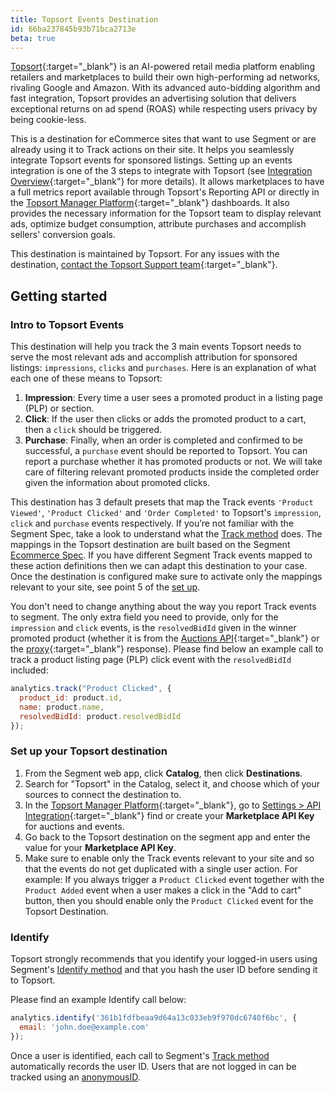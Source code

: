 ```yaml
---
title: Topsort Events Destination
id: 66ba237845b93b71bca2713e
beta: true
---
```


[Topsort](https://www.topsort.com){:target="_blank"} is an AI-powered retail media platform enabling retailers and marketplaces to build their own high-performing ad networks, rivaling Google and Amazon. With its advanced auto-bidding algorithm and fast integration, Topsort provides an advertising solution that delivers exceptional returns on ad spend (ROAS) while respecting users privacy by being cookie-less.

This is a destination for eCommerce sites that want to use Segment or are already using it to Track actions on their site. It helps you seamlessly integrate Topsort events for sponsored listings.
Setting up an events integration is one of the 3 steps to integrate with Topsort (see [Integration Overview](https://docs.topsort.com/reference/integration-overview){:target="_blank"} for more details). It allows marketplaces to have a full metrics report available through Topsort's Reporting API or directly in the [Topsort Manager Platform](https://app.topsort.com){:target="_blank"} dashboards. It also provides the necessary information for the Topsort team to display relevant ads, optimize budget consumption, attribute purchases and accomplish sellers' conversion goals.

This destination is maintained by Topsort. For any issues with the destination, [contact the Topsort Support team](mailto:support@topsort.com){:target="_blank"}.


## Getting started

### Intro to Topsort Events

This destination will help you track the 3 main events Topsort needs to serve the most relevant ads and accomplish attribution for sponsored listings: `impressions`, `clicks` and `purchases`. Here is an explanation of what each one of these means to Topsort:

1. **Impression**: Every time a user sees a promoted product in a listing page (PLP) or section.
2. **Click**: If the user then clicks or adds the promoted product to a cart, then a `click` should be triggered.
3. **Purchase**: Finally, when an order is completed and confirmed to be successful, a `purchase` event should be reported to Topsort. You can report a purchase whether it has promoted products or not. We will take care of filtering relevant promoted products inside the completed order given the information about promoted clicks.

This destination has 3 default presets that map the Track events `'Product Viewed'`, `'Product Clicked'` and `'Order Completed'` to Topsort's `impression`, `click` and `purchase` events respectively. If you’re not familiar with the Segment Spec, take a look to understand what the [Track method](/docs/connections/spec/track/) does. The mappings in the Topsort destination are built based on the Segment [Ecommerce Spec](/docs/connections/spec/ecommerce/v2/). If you have different Segment Track events mapped to these action definitions then we can adapt this destination to your case. Once the destination is configured make sure to activate only the mappings relevant to your site, see point 5 of the [set up](#set-up-your-topsort-destination).

You don't need to change anything about the way you report Track events to segment. The only extra field you need to provide, only for the `impression` and `click` events, is the `resolvedBidId` given in the winner promoted product (whether it is from the [Auctions API](https://docs.topsort.com/reference/createauctions){:target="_blank"} or the [proxy](https://docs.topsort.com/reference/listings-low-code){:target="_blank"} response). Please find below an example call to track a product listing page (PLP) click event with the `resolvedBidId` included:

```js
analytics.track("Product Clicked", {
  product_id: product.id,
  name: product.name,
  resolvedBidId: product.resolvedBidId
});
```

### Set up your Topsort destination

1. From the Segment web app, click **Catalog**, then click **Destinations**.
2. Search for "Topsort" in the Catalog, select it, and choose which of your sources to connect the destination to.
3. In the [Topsort Manager Platform](https://app.topsort.com){:target="_blank"}, go to [Settings > API Integration](https://app.topsort.com/new/es/marketplace/account-settings/api-integration){:target="_blank"} find or create your **Marketplace API Key** for auctions and events.
4. Go back to the Topsort destination on the segment app and enter the value for your **Marketplace API Key**.
5. Make sure to enable only the Track events relevant to your site and so that the events do not get duplicated with a single user action. For example: If you always trigger a `Product Clicked` event together with the `Product Added` event when a user makes a click in the "Add to cart" button, then you should enable only the `Product Clicked` event for the Topsort Destination.

### Identify

Topsort strongly recommends that you identify your logged-in users using Segment's [Identify method](/docs/connections/spec/identify/) and that you hash the user ID before sending it to Topsort.

Please find an example Identify call below:

```js
analytics.identify('361b1fdfbeaa9d64a13c033eb9f970dc6740f6bc', {
  email: 'john.doe@example.com'
});
```

Once a user is identified, each call to Segment's [Track method](/docs/connections/spec/track/) automatically records the user ID.
Users that are not logged in can be tracked using an [anonymousID](/docs/connections/spec/identify/#anonymous-id).
